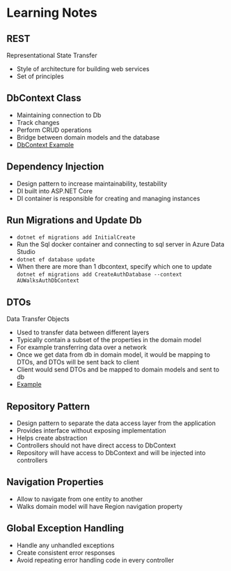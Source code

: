 # Learning Notes

## REST

Representational State Transfer

- Style of architecture for building web services
- Set of principles

## DbContext Class

- Maintaining connection to Db
- Track changes
- Perform CRUD operations
- Bridge between domain models and the database
- [DbContext Example](https://github.com/Sola0404/AUWalksAPI/blob/main/AUWalksAPI/Data/AUWalksDbContext.cs)

## Dependency Injection

- Design pattern to increase maintainability, testability
- DI built into ASP.NET Core
- DI container is responsible for creating and managing instances

## Run Migrations and Update Db

- `dotnet ef migrations add InitialCreate`
- Run the Sql docker container and connecting to sql server in Azure Data Studio
- `dotnet ef database update`
- When there are more than 1 dbcontext, specify which one to update `dotnet ef migrations add CreateAuthDatabase --context AUWalksAuthDbContext`

## DTOs

Data Transfer Objects

- Used to transfer data between different layers
- Typically contain a subset of the properties in the domain model
- For example transferring data over a network
- Once we get data from db in domain model, it would be mapping to DTOs, and DTOs will be sent back to client
- Client would send DTOs and be mapped to domain models and sent to db
- [Example](https://github.com/Sola0404/AUWalksAPI/blob/main/AUWalksAPI/Controllers/RegionsController.cs)

## Repository Pattern

- Design pattern to separate the data access layer from the application
- Provides interface without exposing implementation
- Helps create abstraction
- Controllers should not have direct access to DbContext
- Repository will have access to DbContext and will be injected into controllers

## Navigation Properties

- Allow to navigate from one entity to another
- Walks domain model will have Region navigation property

## Global Exception Handling

- Handle any unhandled exceptions
- Create consistent error responses
- Avoid repeating error handling code in every controller
